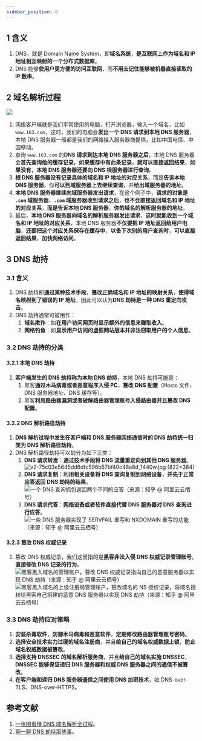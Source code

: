 ```yaml
---
sidebar_position: 8
---
```


## 1 含义

1. DNS，就是 Domain Name System，即**域名系统**，**是互联网上作为域名和 IP 地址相互映射的一个分布式数据库**。
2. DNS 能够**使用户更方便的访问互联网**，而**不用去记住能够被机器直接读取的 IP 数串**。

## 2 域名解析过程

![](https://ricear.com/media/202107/2021-07-18_1430280.356278505062932.png)

1. 网络客户端就是我们平常使用的电脑，打开浏览器，输入一个域名，比如 `www.163.com`，这时，我们的电脑会**发出一个 DNS 请求到本地 DNS 服务器**，本地 DNS 服务器一般都是我们的网络接入服务器商提供，比如中国电信、中国移动。
2. 查询 `www.163.com` 的**DNS 请求到达本地 DNS 服务器之后**，本地 DNS 服务器会**首先查询他的缓存记录**，**如果缓存中有此条记录**，**就可以直接返回结果**，**如果没有**，**本地 DNS 服务器还要向 DNS 根服务器进行查询**。
3. **根 DNS 服务器没有记录具体的域名和 IP 地址的对应关系**，而是**告诉本地 DNS 服务器**，你**可以到域服务器上去继续查询**，并**给出域服务器的地址**。
4. **本地 DNS 服务器继续向域服务器发出请求**，在这个例子中，**请求的对象是 `.com` 域服务器**，**`.com` 域服务器收到请求之后**，**也不会直接返回域名和 IP 地址的对应关系**，**而是告诉本地 DNS 服务器**，**你的域名的解析服务器的地址**。
5. 最后，**本地 DNS 服务器向域名的解析服务器发出请求**，**这时就能收到一个域名和 IP 地址的对应关系**，本地 DNS 服务器**不仅要把 IP 地址返回给用户电脑**，**还要把这个对应关系保存在缓存中**，**以备下次别的用户查询时**，**可以直接返回结果**，**加快网络访问**。

## 3 DNS 劫持

### 3.1 含义

1. DNS 劫持即**通过某种技术手段**，**篡改正确域名和 IP 地址的映射关系**，**使得域名映射到了错误的 IP 地址**，因此可以认为**DNS 劫持是一种 DNS 重定向攻击**。
2. DNS 劫持通常可被用作：
   1. **域名欺诈**：如**在用户访问网页时显示额外的信息来赚取收入**。
   2. **网络钓鱼**：如**显示用户访问的虚假网站版本并非法窃取用户的个人信息**。

### 3.2 DNS 劫持的分类

#### 3.2.1 本地 DNS 劫持

1. **客户端发生的 DNS 劫持称为本地 DNS 劫持**，本地 DNS 劫持可能是：
   1. 黑客**通过木马病毒或者恶意程序入侵 PC**，**篡改 DNS 配置**（Hosts 文件、DNS 服务器地址、DNS 缓存等）。
   2. 黑客**利用路由器漏洞或者破解路由器管理账号入侵路由器并且篡改 DNS 配置**。

#### 3.2.2 DNS 解析路径劫持

1. **DNS 解析过程中发生在客户端和 DNS 服务器网络通信时的 DNS 劫持统一归类为 DNS 解析路径劫持**。
2. DNS 解析路径劫持可以划分为如下三类：
   1. **DNS 请求转发**：**通过技术手段将 DNS 流量重定向到其他 DNS 服务器**。![v2-75c03e5645dd6dfc596b57bf40c48a8d_1440w.jpg (822×384)](https://ricear.com/media/202206/2022-06-20_1744510.6474541705194289.png "图片来自《巫俊峰, 沈瀚. 基于旁路抢答机制的异网 DNS 管控实践. 电信技术[J]》")
   2. **DNS 请求复制**：**利用相关设备将 DNS 查询复制到网络设备**，**并先于正常应答返回 DNS 劫持的结果**。![](https://ricear.com/media/202107/2021-07-18_1515030.35823995926006347.png "一个 DNS 查询抓包返回两个不同的应答（来源：知乎 @ 阿里云云栖号）")
   3. **DNS 请求代答**：**网络设备或者软件直接代替 DNS 服务器对 DNS 查询进行应答**。![](https://ricear.com/media/202206/2022-06-20_1744510.3387510445386235.png "一些 DNS 服务器实现了 SERVFAIL 重写和 NXDOMAIN 重写的功能（来源：知乎 @ 阿里云云栖号）")

#### 3.2.3 篡改 DNS 权威记录

1. 篡改 DNS 权威记录，我们这里指的是**黑客非法入侵 DNS 权威记录管理账号**，**直接修改 DNS 记录的行为**。![](https://ricear.com/media/202107/2021-07-18_1519250.8802831104077369.png "黑客黑入域名的管理账户，篡改 DNS 权威记录指向自己的恶意服务器以实现 DNS 劫持（来源：知乎 @ 阿里云云栖号）")![](https://ricear.com/media/202107/2021-07-18_1520290.09574644434062196.png "黑客黑入域名的上级注册局管理账户，篡改域名的 NS 授权记录，将域名授权给黑客自己搭建的恶意 DNS 服务器以实现 DNS 劫持（来源：知乎 @ 阿里云云栖号）")

### 3.3 DNS 劫持应对策略

1. **安装杀毒软件**，**防御木马病毒和恶意软件**，**定期修改路由器管理账号密码**。
2. **选择安全技术实力过硬的域名注册商**，并且**给自己的域名权威数据上锁**，**防止域名权威数据被篡改**。
3. **选择支持 DNSSEC 的域名解析服务商**，并且**给自己的域名实施 DNSSEC**，**DNSSEC 能够保证递归 DNS 服务器和权威 DNS 服务器之间的通信不被篡改**。
4. **在客户端和递归 DNS 服务器通信之间使用 DNS 加密技术**，如 DNS-over-TLS、DNS-over-HTTPS。

## 参考文献

1. [一张图看懂 DNS 域名解析全过程](https://www.cnblogs.com/crazylqy/p/7110357.html)。
2. [聊一聊 DNS 劫持那些事](https://zhuanlan.zhihu.com/p/86538629)。


